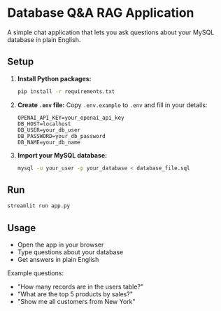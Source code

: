 # Database Q&A RAG Application

A simple chat application that lets you ask questions about your MySQL database in plain English.

## Setup

1. **Install Python packages:**
   ```bash
   pip install -r requirements.txt
   ```

2. **Create `.env` file:**
   Copy `.env.example` to `.env` and fill in your details:
   ```
   OPENAI_API_KEY=your_openai_api_key
   DB_HOST=localhost
   DB_USER=your_db_user
   DB_PASSWORD=your_db_password
   DB_NAME=your_db_name
   ```

3. **Import your MySQL database:**
   ```bash
   mysql -u your_user -p your_database < database_file.sql
   ```

## Run

```bash
streamlit run app.py
```

## Usage

- Open the app in your browser
- Type questions about your database
- Get answers in plain English

Example questions:
- "How many records are in the users table?"
- "What are the top 5 products by sales?"
- "Show me all customers from New York"
